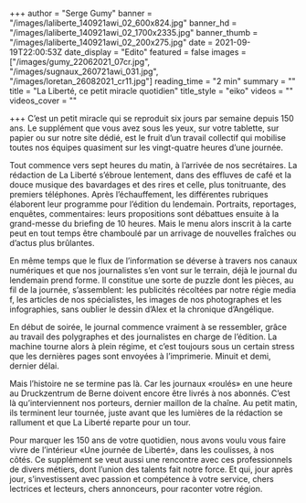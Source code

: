 +++
author = "Serge Gumy"
banner = "/images/laliberte_140921awi_02_600x824.jpg"
banner_hd = "/images/laliberte_140921awi_02_1700x2335.jpg"
banner_thumb = "/images/laliberte_140921awi_02_200x275.jpg"
date = 2021-09-19T22:00:53Z
date_display = "Edito"
featured = false
images = ["/images/gumy_22062021_07cr.jpg", "/images/sugnaux_260721awi_031.jpg", "/images/loretan_26082021_cr11.jpg"]
reading_time = "2 min"
summary = ""
title = "La Liberté, ce petit miracle quotidien"
title_style = "eiko"
videos = ""
videos_cover = ""

+++
C’est un petit miracle qui se reproduit six jours par semaine depuis 150 ans. Le supplément que vous avez sous les yeux, sur votre tablette, sur papier ou sur notre site dédié, est le fruit d’un travail collectif qui mobilise toutes nos équipes quasiment sur les vingt-quatre heures d’une journée.

Tout commence vers sept heures du matin, à l’arrivée de nos secrétaires. La rédaction de La Liberté s’ébroue lentement, dans des effluves de café et la douce musique des bavardages et des rires et celle, plus tonitruante, des premiers téléphones. Après l’échauffement, les différentes rubriques élaborent leur programme pour l’édition du lendemain. Portraits, reportages, enquêtes, commentaires: leurs propositions sont débattues ensuite à la grand-messe du briefing de 10 heures. Mais le menu alors inscrit à la carte peut en tout temps être chamboulé par un arrivage de nouvelles fraîches ou d’actus plus brûlantes.

En même temps que le flux de l’information se déverse à travers nos canaux numériques et que nos journalistes s’en vont sur le terrain, déjà le journal du lendemain prend forme. Il constitue une sorte de puzzle dont les pièces, au fil de la journée, s’assemblent: les publicités récoltées par notre régie media f, les articles de nos spécialistes, les images de nos photographes et les infographies, sans oublier le dessin d’Alex et la chronique d’Angélique.

En début de soirée, le journal commence vraiment à se ressembler, grâce au travail des polygraphes et des journalistes en charge de l’édition. La machine tourne alors à plein régime, et c’est toujours sous un certain stress que les dernières pages sont envoyées à l’imprimerie. Minuit et demi, dernier délai.

Mais l’histoire ne se termine pas là. Car les journaux «roulés» en une heure au Druckzentrum de Berne doivent encore être livrés à nos abonnés. C’est là qu’interviennent nos porteurs, dernier maillon de la chaîne. Au petit matin, ils terminent leur tournée, juste avant que les lumières de la rédaction se rallument et que La Liberté reparte pour un tour.

Pour marquer les 150 ans de votre quotidien, nous avons voulu vous faire vivre de l’intérieur «Une journée de Liberté», dans les coulisses, à nos côtés. Ce supplément se veut aussi une rencontre avec ces professionnels de divers métiers, dont l’union des talents fait notre force. Et qui, jour après jour, s’investissent avec passion et compétence à votre service, chers lectrices et lecteurs, chers annonceurs, pour raconter votre région.